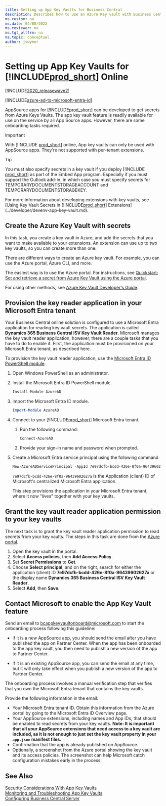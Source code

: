 ```yaml
---
title: Setting up App Key Vaults for Business Central
description: Describes how to use an Azure Key vault with Business Central extensions for online.
ms.custom: na
ms.date: 04/08/2022
ms.reviewer: na
ms.tgt_pltfrm: na
ms.topic: conceptual
author: jswymer
---
```

# Setting up App Key Vaults for [!INCLUDE[prod_short](../developer/includes/prod_short.md)] Online

[!INCLUDE[2020_releasewave2](../includes/2020_releasewave2.md)]

[!INCLUDE[azure-ad-to-microsoft-entra-id](~/../shared-content/shared/azure-ad-to-microsoft-entra-id.md)]

AppSource apps for [!INCLUDE[prod_short](../developer/includes/prod_short.md)] can be developed to get secrets from Azure Keys Vaults. The app key vault feature is readily available for use on the service by all App Source apps. However, there are some onboarding tasks required.

> [!IMPORTANT]
> With [!INCLUDE [prod_short](../developer/includes/prod_short.md)] online, App key vaults can only be used with AppSource apps. They're not supported with per-tenant extensions.

> [!TIP]
> You must also specify secrets in a key vault if you deploy [!INCLUDE [prod_short](../developer/includes/prod_short.md)] as part of the Embed App program. Especially if you must support the Outlook add-in, in which case you must specify secrets for TEMPORARYDOCUMENTSTORAGEACCOUNT and TEMPORARYDOCUMENTSTORAGEKEY. <!--For more information, see [Setting Up the Office Add-Ins for Outlook Integration with [!INCLUDE[prod_short](../developer/includes/prod_short.md)]](Setting-up-Office-Add-Ins-Outlook-Inbox.md).-->

For more information about developing extensions with key vaults, see [Using Key Vault Secrets in [!INCLUDE[prod_short](../developer/includes/prod_short.md)] Extensions](../developer/devenv-app-key-vault.md).

## Create the Azure Key Vault with secrets

In this task, you create a key vault in Azure, and add the secrets that you want to make available to your extensions. An extension can use up to two key vaults, so you can create more than one.

There are different ways to create an Azure key vault. For example, you can use the Azure portal, Azure CLI, and more.

The easiest way is to use the Azure portal. For instructions, see [Quickstart: Set and retrieve a secret from Azure Key Vault using the Azure portal](/azure/key-vault/secrets/quick-create-portal). 

For using other methods, see [Azure Key Vault Developer's Guide](/azure/key-vault/general/developers-guide#creating-and-managing-key-vaults).

## Provision the key reader application in your Microsoft Entra tenant

Your Business Central online solution is configured to use a Microsoft Entra application for reading key vault secrets. The application is called **Dynamics 365 Business Central ISV Key Vault Reader**. Microsoft manages the key vault reader application, however, there are a couple tasks that you have to do to enable it. First, the application must be provisioned on your Microsoft Entra tenant, as described here.

To provision the key vault reader application, use the [Microsoft Entra ID PowerShell module](/powershell/module/azuread).

1. Open Windows PowerShell as an administrator.
2. Install the Microsoft Entra ID PowerShell module.

    ```powershell
    Install-Module AzureAD 
    ```
3. Import the Microsoft Entra ID module.

    ```powershell
    Import-Module AzureAD 
    ```
4. Connect to your [!INCLUDE[prod_short](../developer/includes/prod_short.md)] Microsoft Entra tenant.

    1. Run the following command:

       ```powershell
       Connect-AzureAD 
       ```
    2. Provide your sign-in name and password when prompted.

4. Create a Microsoft Entra service principal using the following command:
      
    ```powershell
    New-AzureADServicePrincipal -AppId 7e97dcfb-bcdd-426e-8f0a-96439602627a
    ```
    
    `7e97dcfb-bcdd-426e-8f0a-96439602627a` is the Application (client) ID of Microsoft's centralized Microsoft Entra application.
    
    This step provisions the application in your Microsoft Entra tenant, where it now "lives" together with your key vaults.

## Grant the key vault reader application permission to your key vaults

The next task is to grant the key vault reader application permission to read secrets from your key vaults. The steps in this task are done from the [Azure portal](https://portal.azure.com).

1. Open the key vault in the portal.
2. Select **Access policies**, then **Add Access Policy**.
3. Set **Secret Permissions** to **Get**.
4. Choose **Select principal**, and on the right, search for either the application (client) ID **7e97dcfb-bcdd-426e-8f0a-96439602627a** or the display name **Dynamics 365 Business Central ISV Key Vault Reader**. 
5. Select **Add**, then **Save**.

## Contact Microsoft to enable the App Key Vault feature

Send an email to [bcappkeyvaultonboard@microsoft.com](mailto:bcappkeyvaultonboard@microsoft.com) to start the onboarding process following this guideline:

- If it is a new AppSource app, you should send the email after you have published the app on Partner Center. When the app has been onboarded to the app key vault, you then need to publish a new version of the app to Partner Center.

- If it is an existing AppSource app, you can send the email at any time, but it will only take effect when you publish a new version of the app to Partner Center.

<!-- Do this step before you publish your updated extension to Partner Center.-->

The onboarding process involves a manual verification step that verifies that you own the Microsoft Entra tenant that contains the key vaults.

Provide the following information in the email:

- Your Microsoft Entra tenant ID. Obtain this information from the Azure portal by going to the Microsoft Entra ID Overview page.
- Your AppSource extensions, including names and App IDs, that should be enabled to read secrets from your key vaults. **Note: It is important that all your AppSource extensions that need access to a key vault are included, as it is not enough to just set the key vault property in your `app.json` manifest files.**
- Confirmation that the app is already published on AppSource.
- Optionally, a screenshot from the Azure portal showing the key vault and its access policies. The screenshot can help Microsoft catch configuration mistakes early in the process.


## See Also  

[Security Considerations With App Key Vaults](../developer/devenv-app-key-vault.md#security)  
[Monitoring and Troubleshooting App Key Vaults](../developer/devenv-app-key-vault.md#troubleshooting)  
[Configuring Business Central Server](configure-server-instance.md)  